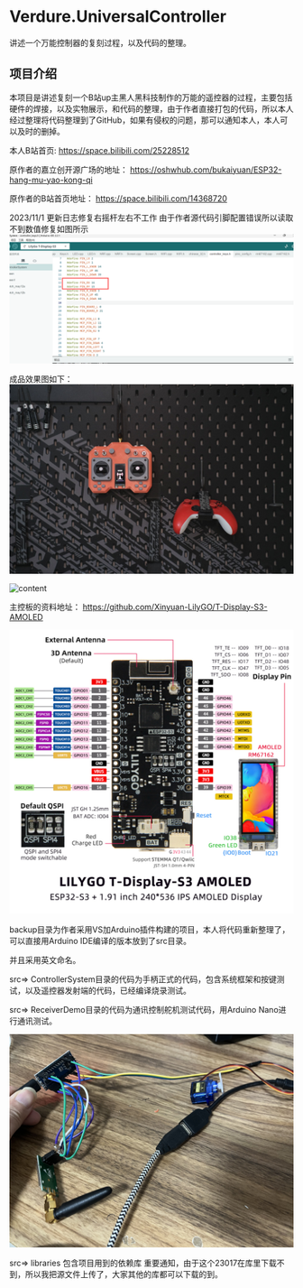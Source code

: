 # Verdure.UniversalController
讲述一个万能控制器的复刻过程，以及代码的整理。

## 项目介绍

本项目是讲述复刻一个B站up主黑人黑科技制作的万能的遥控器的过程，主要包括硬件的焊接，以及实物展示，和代码的整理，由于作者直接打包的代码，所以本人经过整理将代码整理到了GitHub，如果有侵权的问题，那可以通知本人，本人可以及时的删掉。


本人B站首页:
https://space.bilibili.com/25228512


原作者的嘉立创开源广场的地址：
https://oshwhub.com/bukaiyuan/ESP32-hang-mu-yao-kong-qi

原作者的B站首页地址：
https://space.bilibili.com/14368720

2023/11/1 更新日志修复右摇杆左右不工作 由于作者源代码引脚配置错误所以读取不到数值修复如图所示
![{8A2A25EC-EAC2-4beb-A618-6B27955EA742}](/Images/code.png)



成品效果图如下：
![pic](/Images/pic.jpg)

![content](https://github.com/maker-community/Verdure.UniversalController/assets/24240675/55d67c78-786c-4e57-bb5e-eb6434aa8670)

主控板的资料地址：
https://github.com/Xinyuan-LilyGO/T-Display-S3-AMOLED

![pic](/Images/T-Display-S3-AMOLED.jpg)


backup目录为作者采用VS加Arduino插件构建的项目，本人将代码重新整理了，可以直接用Arduino IDE编译的版本放到了src目录。

并且采用英文命名。

src=> ControllerSystem目录的代码为手柄正式的代码，包含系统框架和按键测试，以及遥控器发射端的代码，已经编译烧录测试。

src=> ReceiverDemo目录的代码为通讯控制舵机测试代码，用Arduino Nano进行通讯测试。

![pic](/Images/pic1.jpg)


src=> libraries 包含项目用到的依赖库 重要通知，由于这个23017在库里下载不到，所以我把源文件上传了，大家其他的库都可以下载的到。





